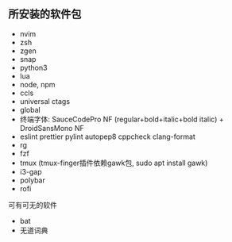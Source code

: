 ## 所安装的软件包
- nvim
- zsh
- zgen
- snap
- python3
- lua
- node, npm
- ccls
- universal ctags
- global
- 终端字体: SauceCodePro NF (regular+bold+italic+bold italic) + DroidSansMono NF
- eslint prettier pylint autopep8 cppcheck clang-format
- rg
- fzf
- tmux (tmux-finger插件依赖gawk包, sudo apt install gawk)
- i3-gap
- polybar
- rofi

可有可无的软件
- bat
- 无道词典
